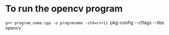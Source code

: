# To run the opencv program

`g++ program_name.cpp -o progrmname -std=c++11 `pkg-config --cflags --libs opencv`
